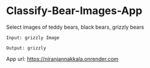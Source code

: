 # Classify-Bear-Images-App

Select images of teddy bears, black bears, grizzly bears

    Input: grizzly Image

    Output: grizzly

App url: https://niranjannakkala.onrender.com

